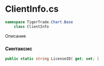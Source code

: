 
# ClientInfo.cs
```csharp
namespace TigerTrade.Chart.Base  
    class ClientInfo
```

Описание

### Синтаксис
```csharp
public static string LicenseID{ get; set; }
```
